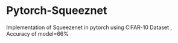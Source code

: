 # Pytorch-Squeeznet
Implementation of Squeezenet in pytorch using CIFAR-10 Dataset , Accuracy of model=66% 
